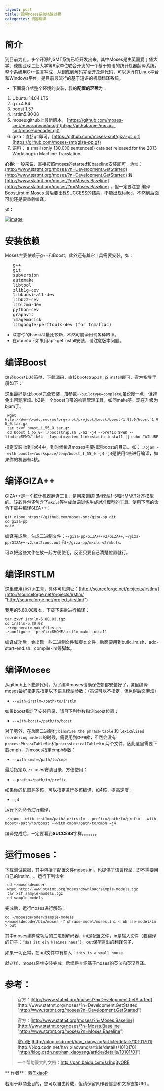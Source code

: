 ```yaml
---
layout: post
title: 图解Moses系统搭建过程
categories: 机器翻译
---
```

# 简介

到目前为止，多个开源的SMT系统已经开发出来。其中Moses是由英国爱丁堡大学、德国亚琛工业大学等8家单位联合开发的一个基于短语的统计机器翻译系统。整个系统用C++语言写成，从训练到解码完全开放源代码，可以运行在Linux平台和Windows平台。是目前最流行的基于短语的机器翻译系统。

*   下面将介绍整个环境的安装，我的**配置的环境**为：

1.  Ubuntu 14.04 LTS
2.  g++4.84
3.  boost 1.57
4.  irstlm5.80.08
5.  moses:github上最新版本， [https://github.com/moses-smt/mosesdecoder.git](https://github.com/moses-smt/mosesdecoder.git)
6.  giza：直接git即可，[https://github.com/moses-smt/giza-pp.git](https://github.com/moses-smt/giza-pp.git)
7.  语料： a small (only 130,000 sentences!) data set released for the 2013 Workshop in Machine Translation.

**心得**: 一般来说，直接按照moses的started和baseline安装即可，地址：[http://www.statmt.org/moses/?n=Development.GetStarted](http://www.statmt.org/moses/?n=Development.GetStarted) 和[http://www.statmt.org/moses/?n=Moses.Baseline](http://www.statmt.org/moses/?n=Moses.Baseline) ，但一定要注意 编译Boost,irstlm,Moses 最后要出现SUCCESS的结果，不能出现failed，不然到后面可能还是要重新编译。

如：

[![image](http://images2015.cnblogs.com/blog/442949/201509/442949-20150904165515903-871511286.png "image")](http://images2015.cnblogs.com/blog/442949/201509/442949-20150904165515278-936377105.png)

# 安装依赖

Moses主要依赖于g++和Boost，此外还有其它工具需要安装，如：

<pre style="margin: 0px; padding: 0px; white-space: pre-wrap; word-wrap: break-word;">
   g++
   git
   subversion
   automake
   libtool
   zlib1g-dev
   libboost-all-dev
   libbz2-dev
   liblzma-dev
   python-dev
   graphviz
   imagemagick
   libgoogle-perftools-dev (for tcmalloc)
</pre>

- 注意你的boost尽量比较新，不然可能会出现各种错误。
- 在ubuntu下如果用apt-get install安装，请注意版本问题。

# 编译Boost

编译boost比较简单，下载源码，直接bootstrap.sh, j2 install即可，官方指导手册如下：

这里最好是让boost完全安装，加参数`--buildtype=complete`,虽说慢一点，但避免出问题麻烦。b2是一个boost自带的构建管理工具，如同make等。现在升级为bjam了。

<pre style="margin: 0px; padding: 0px; white-space: pre-wrap; word-wrap: break-word; font-family: 'Courier New' !important; font-size: 12px !important;"> wget http://downloads.sourceforge.net/project/boost/boost/1.55.0/boost_1_55_0.tar.gz
 tar zxvf boost_1_55_0.tar.gz
 cd boost_1_55_0/ ./bootstrap.sh ./b2 -j4 --prefix=$PWD --libdir=$PWD/lib64 --layout=system link=static install || echo FAILURE</pre>

指定安装lib到lib64中，到时候编译moses需要指定boost的目录。
如：`./bjam --with-boost=~/workspace/temp/boost_1_55_0 –j4`
`-j4`是使用4核进行编译，如果你的机器有4核。

# 编译GIZA++

GIZA++是一个统计机器翻译工具，是用来训练IBM模型1-5和HMM词对齐模型的。该软件包还包含了`mkcls`等生成单词训练生成对准模型的工具。使用下面的命令下载并编译GIZA++：

<pre style="margin: 0px; padding: 0px; white-space: pre-wrap; word-wrap: break-word; font-family: 'Courier New' !important; font-size: 12px !important;">git clone https://github.com/moses-smt/giza-pp.git
cd giza-pp 
make</pre>

编译完成后，生成二进制文件：`~/giza-pp/GIZA++-v2/GIZA++`, `~/giza-pp/GIZA++-v2/snt2cooc.out` 和 `~/giza-pp/mkcls-v2/mkcls`.

可以把这些文件在放一起方便使用，反正只要自己清楚位置就行。

# 编译IRSTLM

这里使用`IRSTLM`工具，具体可见网址：[http://sourceforge.net/projects/irstlm/](http://sourceforge.net/projects/irstlm/ "http://sourceforge.net/projects/irstlm/")

我用的5.80.08版本，下载下来后进行编译：

<pre style="margin: 0px; padding: 0px; white-space: pre-wrap; word-wrap: break-word; font-family: 'Courier New' !important; font-size: 12px !important;">tar zxvf irstlm-5.80.03.tgz
cd irstlm-5.80.03 
./regenerate-makefiles.sh 
./configure --prefix=$HOME/irstlm make install</pre>

编译成功后，会出现一些二进制文件和脚本文件，后面要用到build_lm.sh、add-start-end.sh、compile-lm等脚本。

# 编译Moses

从github上下载源代码，为了编译moses请确保依赖都安装好了，这里编译moses最好指定先指定以下语言模型参数：（虽说可以不指定，但免得后面麻烦）

*   `--with-irstlm=/path/to/irstlm`

如果boost指定了安装目录，请用下列参数指定boost位置：

*   `--with-boost=/path/to/boost`

对了另外，在后面二进制化 `binarise the phrase-table` 和 `lexicalised reordering models`的时候，需要用到`CMPH`库，不然会没有`processPhraseTableMin`和`processLexicalTableMin` 两个文件，因此这里需要下载cmph，为moses指定cmph参数：

*   `--with-cmph=/path/to/cmph`

最后指定以下moses安装目录，方便使用：

*   `--prefix=/path/to/prefix`

如果你的机器是多核，可以指定进行多核编译，如4核，提高速度：

*   `-j4`

运行下列命令进行编译，

<pre style="margin: 0px; padding: 0px; white-space: pre-wrap; word-wrap: break-word; font-family: 'Courier New' !important; font-size: 12px !important;">./bjam --with-irstlm=/path/to/irstlm --prefix=/path/to/prefix --with-boost=/path/to/boost --with-cmph=/path/to/cmph –j4</pre>

编译完成后，一定要看到**SUCCESS**字样。。。。。。。

# 运行moses：

下载测试数据，其中包括了配置文件moses.ini，也提供了语言模型，即不需要用自己的irstlm。。。运行下列命令：

<pre style="margin: 0px; padding: 0px; white-space: pre-wrap; word-wrap: break-word; font-family: 'Courier New' !important; font-size: 12px !important;">
 cd ~/mosesdecoder
 wget http://www.statmt.org/moses/download/sample-models.tgz
 tar xzf sample-models.tgz
 cd sample-models</pre>

完成后，运行moses进行解码：

<pre style="margin: 0px; padding: 0px; white-space: pre-wrap; word-wrap: break-word; font-family: 'Courier New' !important; font-size: 12px !important;">cd ~/mosesdecoder/sample-models 
~/mosesdecoder/bin/moses -f phrase-model/moses.ini < phrase-model/in > out</pre>

其中moses编译成功后的二进制解码器，ini是配置文件，in是输入文件（要翻译的句子：`“das ist ein kleines haus”`），out保存输出的翻译句子，

如果一切正常，在out文件中有输入：`this is a small house`

就这样，moses系统安装完成，后续将介绍基于moses的英法和英汉互译。


# 参考：

> 官方：[http://www.statmt.org/moses/?n=Development.GetStarted](http://www.statmt.org/moses/?n=Development.GetStarted "http://www.statmt.org/moses/?n=Development.GetStarted")
> 
> 官方：[http://www.statmt.org/moses/?n=Moses.Baseline](http://www.statmt.org/moses/?n=Moses.Baseline "http://www.statmt.org/moses/?n=Moses.Baseline")
> 
> [寒小阳](http://my.csdn.net/yaoqiang2011):[http://blog.csdn.net/han_xiaoyang/article/details/10101701](http://blog.csdn.net/han_xiaoyang/article/details/10101701 "http://blog.csdn.net/han_xiaoyang/article/details/10101701")
> 
> 一个帮助很大的文档：http://pan.baidu.com/s/1hq3yORE

**      作者**：[西芒xiaoP](http://panzhengguang.github.io/)

若用于非商业目的，您可以自由转载，但请保留原作者信息和文章链接URL。